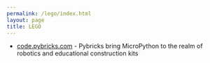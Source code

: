 ```yaml
---
permalink: /lego/index.html
layout: page
title: LEGO
---
```


- [code.pybricks.com](https://code.pybricks.com/) - Pybricks bring MicroPython to the realm of robotics and educational construction kits
